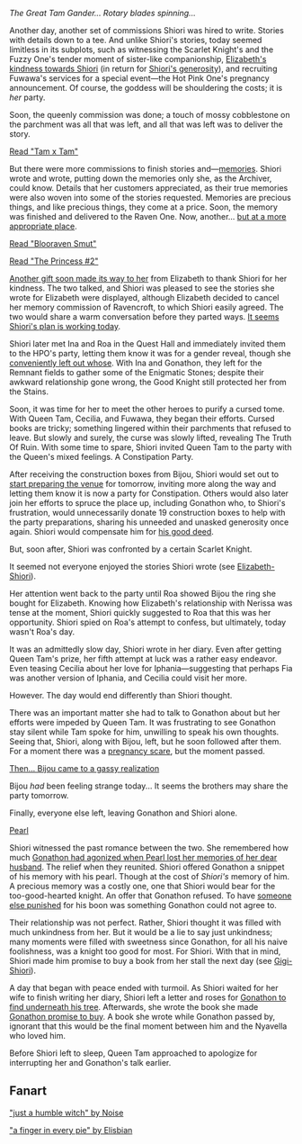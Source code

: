 <!-- title: Shiori Nyavella -->
<!-- status: Alive -->

_The Great Tam Gander... Rotary blades spinning..._

Another day, another set of commissions Shiori was hired to write. Stories with details down to a tee. And unlike Shiori's stories, today seemed limitless in its subplots, such as witnessing the Scarlet Knight's and the Fuzzy One's tender moment of sister-like companionship, [Elizabeth's kindness towards Shiori](https://youtu.be/tJ_YXGE3o2w?t=1734) (in return for [Shiori's generosity](https://youtu.be/tJ_YXGE3o2w?t=677)), and recruiting Fuwawa's services for a special event—the Hot Pink One's pregnancy announcement. Of course, the goddess will be shouldering the costs; it is _her_ party.

Soon, the queenly commission was done; a touch of mossy cobblestone on the parchment was all that was left, and all that was left was to deliver the story.

[Read "Tam x Tam"](#text:tam-x-tam)

But there were more commissions to finish stories and—[memories](https://youtu.be/tJ_YXGE3o2w?t=1098). Shiori wrote and wrote, putting down the memories only she, as the Archiver, could know. Details that her customers appreciated, as their true memories were also woven into some of the stories requested. Memories are precious things, and like precious things, they come at a price. Soon, the memory was finished and delivered to the Raven One. Now, another... [but at a more appropriate place](https://youtu.be/tJ_YXGE3o2w?t=1667).

[Read "Blooraven Smut"](#text:bloodraven-smut)

[Read "The Princess #2"](#text:the-princess-2)

[Another gift soon made its way to her](https://youtu.be/tJ_YXGE3o2w?t=1734) from Elizabeth to thank Shiori for her kindness. The two talked, and Shiori was pleased to see the stories she wrote for Elizabeth were displayed, although Elizabeth decided to cancel her memory commission of Ravencroft, to which Shiori easily agreed. The two would share a warm conversation before they parted ways. [It seems Shiori's plan is working today](https://youtu.be/tJ_YXGE3o2w?t=2541).

Shiori later met Ina and Roa in the Quest Hall and immediately invited them to the HPO's party, letting them know it was for a gender reveal, though she [conveniently left out whose](https://youtu.be/tJ_YXGE3o2w?t=4265). With Ina and Gonathon, they left for the Remnant fields to gather some of the Enigmatic Stones; despite their awkward relationship gone wrong, the Good Knight still protected her from the Stains.

Soon, it was time for her to meet the other heroes to purify a cursed tome. With Queen Tam, Cecilia, and Fuwawa, they began their efforts. Cursed books are tricky; something lingered within their parchments that refused to leave. But slowly and surely, the curse was slowly lifted, revealing The Truth Of Ruin. With some time to spare, Shiori invited Queen Tam to the party with the Queen's mixed feelings. A Constipation Party.

After receiving the construction boxes from Bijou, Shiori would set out to [start preparing the venue](https://youtu.be/tJ_YXGE3o2w?t=7878) for tomorrow, inviting more along the way and letting them know it is now a party for Constipation. Others would also later join her efforts to spruce the place up, including Gonathon who, to Shiori's frustration, would unnecessarily donate 19 construction boxes to help with the party preparations, sharing his unneeded and unasked generosity once again. Shiori would compensate him for [his good deed](https://youtu.be/tJ_YXGE3o2w?t=8274).

But, soon after, Shiori was confronted by a certain Scarlet Knight.

It seemed not everyone enjoyed the stories Shiori wrote (see [Elizabeth-Shiori](#edge:liz-shiori)).

Her attention went back to the party until Roa showed Bijou the ring she bought for Elizabeth. Knowing how Elizabeth's relationship with Nerissa was tense at the moment, Shiori quickly suggested to Roa that this was her opportunity. Shiori spied on Roa's attempt to confess, but ultimately, today wasn't Roa's day.

It was an admittedly slow day, Shiori wrote in her diary. Even after getting Queen Tam's prize, her fifth attempt at luck was a rather easy endeavor. Even teasing Cecilia about her love for Iphania—suggesting that perhaps Fia was another version of Iphania, and Cecilia could visit her more.

However. The day would end differently than Shiori thought.

There was an important matter she had to talk to Gonathon about but her efforts were impeded by Queen Tam. It was frustrating to see Gonathon stay silent while Tam spoke for him, unwilling to speak his own thoughts. Seeing that, Shiori, along with Bijou, left, but he soon followed after them. For a moment there was a [pregnancy scare](https://youtu.be/tJ_YXGE3o2w?t=16782), but the moment passed.

[Then... Bijou came to a gassy realization](#embed:https://youtu.be/tJ_YXGE3o2w?t=16811)

Bijou _had_ been feeling strange today... It seems the brothers may share the party tomorrow.

Finally, everyone else left, leaving Gonathon and Shiori alone.

[Pearl](#embed:https://youtu.be/tJ_YXGE3o2w?t=16935)

Shiori witnessed the past romance between the two. She remembered how much [Gonathon had agonized when Pearl lost her memories of her dear husband](https://youtu.be/i7g-HJMqZ_E?t=6028). The relief when they reunited. Shiori offered Gonathon a snippet of his memory with his pearl. Though at the cost of _Shiori's_ memory of him. A precious memory was a costly one, one that Shiori would bear for the too-good-hearted knight. An offer that Gonathon refused. To have [someone else punished](https://youtu.be/tJ_YXGE3o2w?t=17098) for his boon was something Gonathon could not agree to.

Their relationship was not perfect. Rather, Shiori thought it was filled with much unkindness from her. But it would be a lie to say just unkindness; many moments were filled with sweetness since Gonathon, for all his naive foolishness, was a knight too good for most. For Shiori. With that in mind, Shiori made him promise to buy a book from her stall the next day (see [Gigi-Shiori](#edge:gigi-shiori)).

A day that began with peace ended with turmoil. As Shiori waited for her wife to finish writing her diary, Shiori left a letter and roses for [Gonathon to find underneath his tree](https://youtu.be/tJ_YXGE3o2w?t=17908). Afterwards, she wrote the book she made [Gonathon promise to buy](https://youtu.be/tJ_YXGE3o2w?t=18081). A book she wrote while Gonathon passed by, ignorant that this would be the final moment between him and the Nyavella who loved him.

Before Shiori left to sleep, Queen Tam approached to apologize for interrupting her and Gonathon's talk earlier.

## Fanart

["just a humble witch" by Noise](https://x.com/lestkrr/status/1922074979434184946)

["a finger in every pie" by Elisbian](https://x.com/Elisbian_/status/1932104079939186910)
